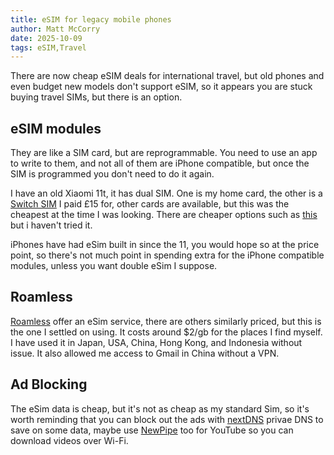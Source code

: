 ```yaml
---
title: eSIM for legacy mobile phones
author: Matt McCorry
date: 2025-10-09
tags: eSIM,Travel
---
```


There are now cheap eSIM deals for international travel, but old phones and even budget new models don't support eSIM, so it appears you are stuck buying travel SIMs, but there is an option.

## eSIM modules

They are like a SIM card, but are reprogrammable. You need to use an app to write to them, and not all of them are iPhone compatible, but once the SIM is programmed you don't need to do it again.

I have an old Xiaomi 11t, it has dual SIM.  One is my home card, the other is a [Switch SIM](https://a.aliexpress.com/_EyEM2Y4) I paid £15 for, other cards are available, but this was the cheapest at the time I was looking. There are cheaper options such as [this](https://a.aliexpress.com/_EyHsKwo) but i haven't tried it.

iPhones have had eSim built in since the 11, you would hope so at the price point, so there's not much point in spending extra for the iPhone compatible modules, unless you want double eSim I suppose.

## Roamless

[Roamless](https://go.roamless.com/OOq0/pdeh8pwp) offer an eSim service, there are others similarly priced, but this is the one I settled on using.  It costs around $2/gb for the places I find myself.  I have used it in Japan, USA, China, Hong Kong, and Indonesia without issue. It also allowed me access to Gmail in China without a VPN.

## Ad Blocking

The eSim data is cheap, but it's not as cheap as my standard Sim, so it's worth reminding that you can block out the ads with [nextDNS](https://nextdns.io/) privae DNS to save on some data, maybe use [NewPipe](https://newpipe.net/) too for YouTube so you can download videos over Wi-Fi.
